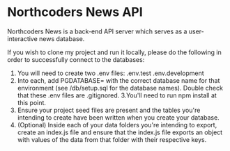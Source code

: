 # Northcoders News API

Northcoders News is a back-end API server which serves as a user-interactive news database.

If you wish to clone my project and run it locally, please do the following in order to successfully connect to the databases:
1. You will need to create two .env files:
.env.test
.env.development
2. Into each, add PGDATABASE= with the correct database name for that environment
(see /db/setup.sql for the database names). Double check that these .env files are .gitignored.
3.You'll need to run npm install at this point.
4. Ensure your project seed files are present and the tables you're intending to create have been written when you create your database.
5. (Optional) Inside each of your data folders you're intending to export, create an index.js file and ensure that the index.js file exports an object with values of the data from that folder with their respective keys.